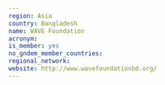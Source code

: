 ```yaml
---
region: Asia
country: Bangladesh
name: WAVE Foundation
acronym: 
is_member: yes
no_gndem_member_countries: 
regional_network: 
website: http://www.wavefoundationbd.org/
---
```

